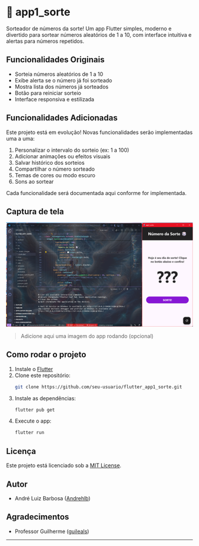 # 🎲 app1_sorte

Sorteador de números da sorte! Um app Flutter simples, moderno e divertido para sortear números aleatórios de 1 a 10, com interface intuitiva e alertas para números repetidos.

## Funcionalidades Originais
- Sorteia números aleatórios de 1 a 10
- Exibe alerta se o número já foi sorteado
- Mostra lista dos números já sorteados
- Botão para reiniciar sorteio
- Interface responsiva e estilizada

## Funcionalidades Adicionadas
Este projeto está em evolução! Novas funcionalidades serão implementadas uma a uma:

1. Personalizar o intervalo do sorteio (ex: 1 a 100)
2. Adicionar animações ou efeitos visuais
3. Salvar histórico dos sorteios
4. Compartilhar o número sorteado
5. Temas de cores ou modo escuro
6. Sons ao sortear

Cada funcionalidade será documentada aqui conforme for implementada.

## Captura de tela
![Tela inicial do app1_sorte](lib/assets/images/initialPage-app1_sorte-and-VSCode.png)
> Adicione aqui uma imagem do app rodando (opcional)

## Como rodar o projeto

1. Instale o [Flutter](https://flutter.dev/docs/get-started/install)
2. Clone este repositório:
   ```bash
   git clone https://github.com/seu-usuario/flutter_app1_sorte.git
   ```
3. Instale as dependências:
   ```bash
   flutter pub get
   ```
4. Execute o app:
   ```bash
   flutter run
   ```

## Licença
Este projeto está licenciado sob a [MIT License](LICENSE).

## Autor
- André Luiz Barbosa ([Andrehlb](https://github.com/Andrehlb))

## Agradecimentos
- Professor Guilherme ([guileals](https://github.com/guileals))

---

